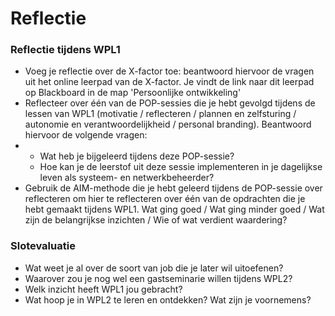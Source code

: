 # Reflectie

### Reflectie tijdens WPL1
* Voeg je reflectie over de X-factor toe: beantwoord hiervoor de vragen uit het online leerpad van de X-factor. Je vindt de link naar dit leerpad op Blackboard in de map 'Persoonlijke ontwikkeling'
* Reflecteer over één van de POP-sessies die je hebt gevolgd tijdens de lessen van WPL1 (motivatie / reflecteren / plannen en zelfsturing / autonomie en verantwoordelijkheid / personal branding). Beantwoord hiervoor de volgende vragen:
* - Wat heb je bijgeleerd tijdens deze POP-sessie?
  - Hoe kan je de leerstof uit deze sessie implementeren in je dagelijkse leven als systeem- en netwerkbeheerder?
* Gebruik de AIM-methode die je hebt geleerd tijdens de POP-sessie over reflecteren om hier te reflecteren over één van de opdrachten die je hebt gemaakt tijdens WPL1. Wat ging goed / Wat ging minder goed / Wat zijn de belangrijkse inzichten / Wie of wat verdient waardering? 


### Slotevaluatie
* Wat weet je al over de soort van job die je later wil uitoefenen?
* Waarover zou je nog wel een gastseminarie willen tijdens WPL2?
* Welk inzicht heeft WPL1 jou gebracht?
* Wat hoop je in WPL2 te leren en ontdekken? Wat zijn je voornemens?

